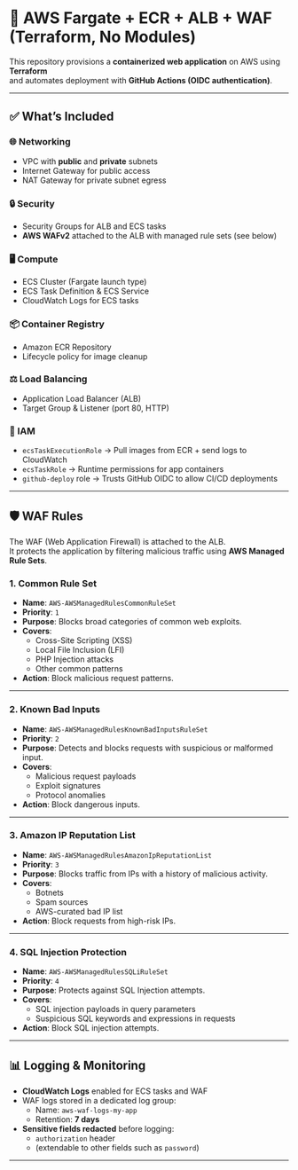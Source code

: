 # 🚀 AWS Fargate + ECR + ALB + WAF (Terraform, No Modules)

This repository provisions a **containerized web application** on AWS using **Terraform**  
and automates deployment with **GitHub Actions (OIDC authentication)**.

---

## ✅ What’s Included

### 🌐 Networking
- VPC with **public** and **private** subnets  
- Internet Gateway for public access  
- NAT Gateway for private subnet egress  

### 🔒 Security
- Security Groups for ALB and ECS tasks  
- **AWS WAFv2** attached to the ALB with managed rule sets (see below)  

### 🖥️ Compute
- ECS Cluster (Fargate launch type)  
- ECS Task Definition & ECS Service  
- CloudWatch Logs for ECS tasks  

### 📦 Container Registry
- Amazon ECR Repository  
- Lifecycle policy for image cleanup  

### ⚖️ Load Balancing
- Application Load Balancer (ALB)  
- Target Group & Listener (port 80, HTTP)  

### 👤 IAM
- `ecsTaskExecutionRole` → Pull images from ECR + send logs to CloudWatch  
- `ecsTaskRole` → Runtime permissions for app containers  
- `github-deploy` role → Trusts GitHub OIDC to allow CI/CD deployments  

---

## 🛡️ WAF Rules

The WAF (Web Application Firewall) is attached to the ALB.  
It protects the application by filtering malicious traffic using **AWS Managed Rule Sets**.

### 1. Common Rule Set
- **Name**: `AWS-AWSManagedRulesCommonRuleSet`  
- **Priority**: `1`  
- **Purpose**: Blocks broad categories of common web exploits.  
- **Covers**:  
  - Cross-Site Scripting (XSS)  
  - Local File Inclusion (LFI)  
  - PHP Injection attacks  
  - Other common patterns  
- **Action**: Block malicious request patterns.

---

### 2. Known Bad Inputs
- **Name**: `AWS-AWSManagedRulesKnownBadInputsRuleSet`  
- **Priority**: `2`  
- **Purpose**: Detects and blocks requests with suspicious or malformed input.  
- **Covers**:  
  - Malicious request payloads  
  - Exploit signatures  
  - Protocol anomalies  
- **Action**: Block dangerous inputs.

---

### 3. Amazon IP Reputation List
- **Name**: `AWS-AWSManagedRulesAmazonIpReputationList`  
- **Priority**: `3`  
- **Purpose**: Blocks traffic from IPs with a history of malicious activity.  
- **Covers**:  
  - Botnets  
  - Spam sources  
  - AWS-curated bad IP list  
- **Action**: Block requests from high-risk IPs.

---

### 4. SQL Injection Protection
- **Name**: `AWS-AWSManagedRulesSQLiRuleSet`  
- **Priority**: `4`  
- **Purpose**: Protects against SQL Injection attempts.  
- **Covers**:  
  - SQL injection payloads in query parameters  
  - Suspicious SQL keywords and expressions in requests  
- **Action**: Block SQL injection attempts.

---

## 📊 Logging & Monitoring

- **CloudWatch Logs** enabled for ECS tasks and WAF  
- WAF logs stored in a dedicated log group:  
  - Name: `aws-waf-logs-my-app`  
  - Retention: **7 days**  
- **Sensitive fields redacted** before logging:  
  - `authorization` header  
  - (extendable to other fields such as `password`)  

---